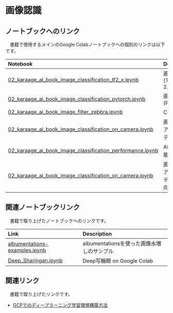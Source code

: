 # 画像認識

## ノートブックへのリンク
　書籍で使用するメインのGoogle Colabノートブックへの個別のリンクは以下です。

| Notebook  | Description |
|:-|:-|
| [02_karaage_ai_book_image_classification_tf2_x.ipynb](https://colab.research.google.com/drive/13kLjdoz23fQIRT_zYR196pSxFEPHOS2k?usp=sharing)  | 画像分類(TensorFlow 2.x) |
| [02_karaage_ai_book_image_classification_pytorch.ipynb](https://colab.research.google.com/drive/1Uk0ubje44ul77wK0nKMcCfZzef_t4ySX?usp=sharing) | 画像分類(PyTorch) |
| [02_karaage_ai_book_image_filter_zebbra.ipynb](https://colab.research.google.com/drive/18LggsSnbZ3MXMCQHN9e9ZRFQwquSSGvk?usp=sharing) | CNNの解説 |
| [02_karaage_ai_book_image_classification_on_camera.ipynb](https://colab.research.google.com/drive/1STkkDO22z-jgmnqCVyntEwUzvimM9_j7?usp=sharing) | 画像分類リアルタイムデモ |
| [02_karaage_ai_book_image_classification_performance.ipynb](https://colab.research.google.com/drive/1eXMZxk565Ibyh3VDesOFtWRMNMQeHf8-?usp=sharing) | AIモデル性能向上 |
| [02_karaage_ai_book_image_classification_on_camera.ipynb](https://colab.research.google.com/drive/1St8V0KmbhBHzHtTRltoR4tFNi3e1VR9o?usp=sharing) | 画像分類リアルタイムデモ（性能向上版） |


## 関連ノートブックリンク
　書籍で取り上げたノートブックへのリンクです。

| Link  | Description |
|:-|:-|
| [albumentations-examples.ipynb](https://colab.research.google.com/drive/1iz58evOQ1CSLStytq-sEczLy4y0UCnAk?usp=sharing)  | albumentationsを使った画像水増しのサンプル |
| [Deep_Sharingan.ipynb](https://colab.research.google.com/drive/1knmxKYLSiF1-5yo9rcCLWdeLSh7_v-B7?usp=sharing)  | Deep写輪眼 on Google Colab |

## 関連リンク
　書籍で取り上げたリンクです。

- [GCPでのディープラーニング学習環境構築方法](https://qiita.com/karaage0703/items/77d6d75db9105a5e8983)
